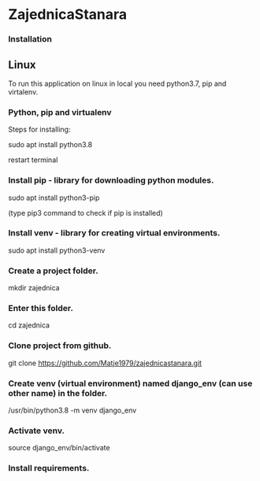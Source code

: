# ZajednicaStanara

### Installation ###

## Linux

To run this application on linux in local you need python3.7, pip and virtalenv.

### Python, pip and virtualenv

Steps for installing:

sudo apt install python3.8

restart terminal

### Install pip - library for downloading python modules.

sudo apt install python3-pip   

(type pip3 command to check if pip is installed)  

### Install venv - library for creating virtual environments.

sudo apt install python3-venv 

### Create a project folder.

mkdir zajednica

### Enter this folder.

cd zajednica

### Clone project from github.

git clone https://github.com/Matje1979/zajednicastanara.git


### Create venv (virtual environment) named django_env (can use other name) in the folder.

/usr/bin/python3.8 -m venv django_env

### Activate venv.

source django_env/bin/activate

### Install requirements.














